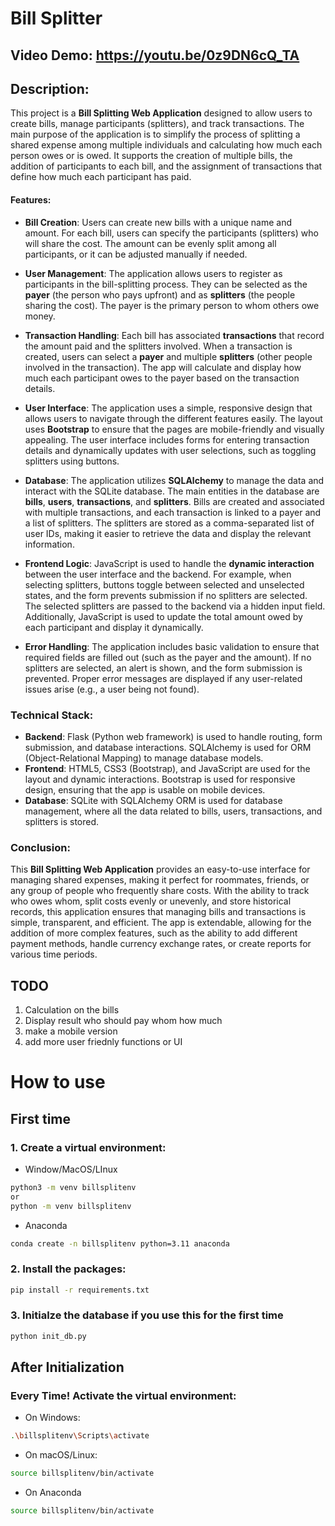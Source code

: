 # Bill Splitter
## Video Demo:  https://youtu.be/0z9DN6cQ_TA
## Description: 
This project is a **Bill Splitting Web Application** designed to allow users to create bills, manage participants (splitters), and track transactions. The main purpose of the application is to simplify the process of splitting a shared expense among multiple individuals and calculating how much each person owes or is owed. It supports the creation of multiple bills, the addition of participants to each bill, and the assignment of transactions that define how much each participant has paid.

#### Features:
- **Bill Creation**: Users can create new bills with a unique name and amount. For each bill, users can specify the participants (splitters) who will share the cost. The amount can be evenly split among all participants, or it can be adjusted manually if needed.
  
- **User Management**: The application allows users to register as participants in the bill-splitting process. They can be selected as the **payer** (the person who pays upfront) and as **splitters** (the people sharing the cost). The payer is the primary person to whom others owe money.

- **Transaction Handling**: Each bill has associated **transactions** that record the amount paid and the splitters involved. When a transaction is created, users can select a **payer** and multiple **splitters** (other people involved in the transaction). The app will calculate and display how much each participant owes to the payer based on the transaction details.

- **User Interface**: The application uses a simple, responsive design that allows users to navigate through the different features easily. The layout uses **Bootstrap** to ensure that the pages are mobile-friendly and visually appealing. The user interface includes forms for entering transaction details and dynamically updates with user selections, such as toggling splitters using buttons.

- **Database**: The application utilizes **SQLAlchemy** to manage the data and interact with the SQLite database. The main entities in the database are **bills**, **users**, **transactions**, and **splitters**. Bills are created and associated with multiple transactions, and each transaction is linked to a payer and a list of splitters. The splitters are stored as a comma-separated list of user IDs, making it easier to retrieve the data and display the relevant information.

- **Frontend Logic**: JavaScript is used to handle the **dynamic interaction** between the user interface and the backend. For example, when selecting splitters, buttons toggle between selected and unselected states, and the form prevents submission if no splitters are selected. The selected splitters are passed to the backend via a hidden input field. Additionally, JavaScript is used to update the total amount owed by each participant and display it dynamically.

- **Error Handling**: The application includes basic validation to ensure that required fields are filled out (such as the payer and the amount). If no splitters are selected, an alert is shown, and the form submission is prevented. Proper error messages are displayed if any user-related issues arise (e.g., a user being not found).

### Technical Stack:
- **Backend**: Flask (Python web framework) is used to handle routing, form submission, and database interactions. SQLAlchemy is used for ORM (Object-Relational Mapping) to manage database models.
- **Frontend**: HTML5, CSS3 (Bootstrap), and JavaScript are used for the layout and dynamic interactions. Bootstrap is used for responsive design, ensuring that the app is usable on mobile devices.
- **Database**: SQLite with SQLAlchemy ORM is used for database management, where all the data related to bills, users, transactions, and splitters is stored.

### Conclusion:
This **Bill Splitting Web Application** provides an easy-to-use interface for managing shared expenses, making it perfect for roommates, friends, or any group of people who frequently share costs. With the ability to track who owes whom, split costs evenly or unevenly, and store historical records, this application ensures that managing bills and transactions is simple, transparent, and efficient. The app is extendable, allowing for the addition of more complex features, such as the ability to add different payment methods, handle currency exchange rates, or create reports for various time periods.

## TODO
1. Calculation on the bills
2. Display result who should pay whom how much
3. make a mobile version
4. add more user friednly functions or UI

# How to use

## First time
### 1. Create a virtual environment:
+ Window/MacOS/LInux
```bash
python3 -m venv billsplitenv
or
python -m venv billsplitenv
```
+ Anaconda
```bash
conda create -n billsplitenv python=3.11 anaconda
```

### 2. Install the packages:
```bash
pip install -r requirements.txt
```

### 3. Initialze the database if you use this for the first time
```bash
python init_db.py
```
## After Initialization
### Every Time! Activate the virtual environment:
- On Windows:
```bash
.\billsplitenv\Scripts\activate
```

- On macOS/Linux:
```bash
source billsplitenv/bin/activate
```

+ On Anaconda
```bash
source billsplitenv/bin/activate
```